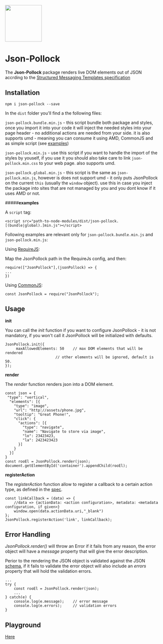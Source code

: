 <img src="https://livepersoninc.github.io/json-pollock/src/assets/logo.png" width="120px"/>

Json-Pollock
============

The **Json-Pollock** package renders live DOM elements out of JSON accrding to the [Structured Messaging Templates specification](https://developers.liveperson.com/structured-content-templates.html)

Installation
-------

    npm i json-pollock --save

In the `dist` folder you'll find a the following files:

`json-pollock.bundle.min.js`  - this script bundle both package and styles, once you import it into your code it will inject the needed styles into your page header - no additional actions are needed from your side. it is also supports umd - meaning you can consume it using AMD, CommonJS and as simple script (see [examples](#examples))

`json-pollock.min.js` - use this script if you want to handle the import of the styles by youself, if you use it you should also take care to link `json-pollock.min.css` to your web page. also supports umd.

`json-pollock.global.min.js` - this script is the same as `json-pollock.min.js`, however is does not support umd - it only puts JsonPollock on the current `this` (usually the `window` object). use this in case you inject the package into sites that are not managed by you and you dont know if it uses AMD or not.

#####**examples**

A `script` tag:

    <script src="path-to-node-modules/dist/json-pollock.[(bundle|global).]min.js"></script>

Following examples are relevant only for `json-pollock.bundle.min.js` and `json-pollock.min.js`:

Using [RequireJS](http://requirejs.org/):

Map the JsonPollock path in the RequireJs config, and then:
	

    require(["JsonPollock"],(jsonPollock) => {
    ...
    })
Using [CommonJS](http://requirejs.org/docs/commonjs.html):

    const JsonPollock = require("JsonPollock");


Usage
-------

**init**

You can call the *init* function if you want to configure JsonPollock - it is not mandatory, if you won't call it JsonPollock will be initialized with defaults.

    JsonPollock.init({
	     maxAllowedElements: 50    // max DOM elements that will be rendered
			               // other elements will be ignored, default is 50.
    });

**render**

The *render* function renders json into a DOM element.

 

    const json = {
     "type": "vertical",
      "elements": [{
        "type": "image",
        "url": "http://assets/phone.jpg",
        "tooltip": "Great Phone!",
        "click": {
          "actions": [{
            "type": "navigate",
            "name": "Navigate to store via image",
            "lo": 23423423,
            "la": 2423423423
          }]
        }
      }]
    }
    const rooEl = JsonPollock.render(json);
    document.getElementById('container').appendChild(rooEl);

**registerAction**

The *registerAction* function allow to register a callback to a certain action type, as defined in the [spec](https://developers.liveperson.com/structured-content-templates.html).

    const linkCallback = (data) => {
        //data => {actionData: <action configuration>, metadata: <metadata configuration, if given>}
	    window.open(data.actionData.uri,"_blank")
    };
    JsonPollock.registerAction('link', linkCallback);

Error Handling
-------
*JsonPollock.render()* will throw an Error if it fails from any reason, the error object will have a *message* property that will give the error description.

Perior to the rendering the JSON object is validated against the JSON [schema](js/schema), if it fails to validate the error object will also include an *errors* property that will hold the validation errors.

    ...
    try {
	    const rooEl = JsonPollock.render(json);
	    ...
	} catch(e) {
		console.log(e.message);    // error message
		console.log(e.errors);     // validation errors
	}
Playground
-------
[Here](https://livepersoninc.github.io/json-pollock/editor/)
